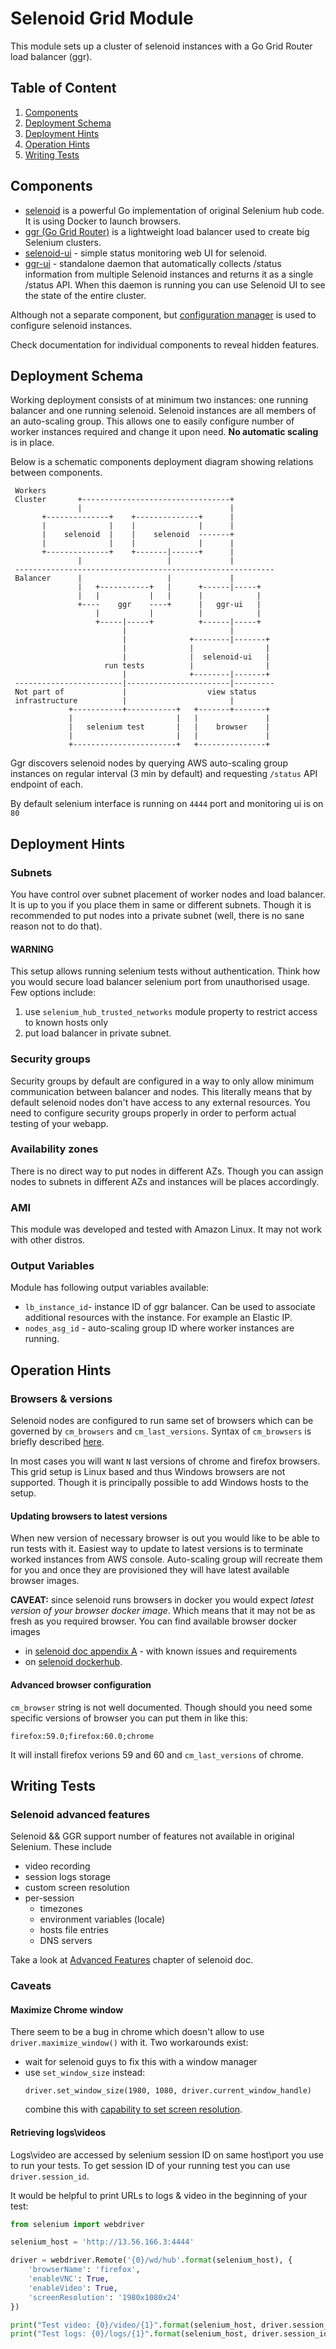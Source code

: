 # Selenoid Grid Module

This module sets up a cluster of selenoid instances with a Go Grid Router load balancer (ggr).

## Table of Content

1. [Components](#components)
1. [Deployment Schema](#deployment-schema)
1. [Deployment Hints](#deployment-hints)
1. [Operation Hints](#operation-hints)
1. [Writing Tests](#writing-tests)

## Components

* [selenoid](https://aerokube.com/selenoid/latest/) is a powerful Go implementation of original Selenium hub code. It 
is using Docker to launch browsers.  
* [ggr (Go Grid Router)](https://aerokube.com/ggr/latest/) is a lightweight load balancer used to create big Selenium 
clusters.
* [selenoid-ui](https://aerokube.com/selenoid-ui/latest/) - simple status monitoring web UI for selenoid.
* [ggr-ui](https://aerokube.com/ggr-ui/latest/) - standalone daemon that automatically collects /status information 
from multiple Selenoid instances and returns it as a single /status API. When this daemon is running you can use 
Selenoid UI to see the state of the entire cluster.

Although not a separate component, but [configuration manager](https://aerokube.com/cm/latest/) is used to configure
selenoid instances.

Check documentation for individual components to reveal hidden features.

## Deployment Schema

Working deployment consists of at minimum two instances: one running balancer and one running selenoid. Selenoid 
instances are all members of an auto-scaling group. This allows one to easily configure number of worker instances
required and change it upon need. **No automatic scaling** is in place.

Below is a schematic components deployment diagram showing relations between components.

```       
 Workers                                                   
 Cluster       +---------------------------------+         
               |                                 |         
       +--------------+    +--------------+      |         
       |              |    |              |      |         
       |    selenoid  |    |    selenoid  -------+         
       |              |    |              |      |         
       +--------------+    +-------|------+      |         
               |                   |             |         
 ----------------------------------------------------------
 Balancer      |                   |             |         
               |   +-----------+   |      +------|-----+   
               |   |           |   |      |            |   
               +----    ggr    ----+      |   ggr-ui   |   
                   |           |          |            |   
                   +-----|-----+          +------|-----+   
                         |                       |         
                         |              +--------|-------+ 
                         |              |                | 
                         |              |  selenoid-ui   | 
                     run tests          |                | 
                         |              +--------|-------+ 
 ------------------------|-----------------------|---------
 Not part of             |                  view status    
 infrastructure          |                       |         
             +-----------+-----------+   +-------+-------+ 
             |                       |   |               | 
             |   selenium test       |   |    browser    | 
             |                       |   |               | 
             +-----------------------+   +---------------+                                                                                                                                
```

Ggr discovers selenoid nodes by querying AWS auto-scaling group instances on regular interval (3 min by default) and 
requesting `/status` API endpoint of each.

By default selenium interface is running on `4444` port and monitoring ui is on `80`

## Deployment Hints

### Subnets

You have control over subnet placement of worker nodes and load balancer. It is up to you if you place them in same or
different subnets. Though it is recommended to put nodes into a private subnet (well, there is no sane reason not to 
do that).

#### WARNING

This setup allows running selenium tests without authentication. Think how you would secure load balancer selenium port
from unauthorised usage. Few options include:

1. use `selenium_hub_trusted_networks` module property to restrict access to known hosts only
1. put load balancer in private subnet.

### Security groups

Security groups by default are configured in a way to only allow minimum communication between balancer and nodes. This 
literally means that by default selenoid nodes don't have access to any external resources. You need to configure 
security groups properly in order to perform actual testing of your webapp.

### Availability zones

There is no direct way to put nodes in different AZs. Though you can assign nodes to subnets in different AZs and
instances will be places accordingly.

### AMI

This module was developed and tested with Amazon Linux. It may not work with other distros.

### Output Variables

Module has following output variables available:

* `lb_instance_id`- instance ID of ggr balancer. Can be used to associate additional resources with the instance. For
example an Elastic IP.
* `nodes_asg_id` - auto-scaling group ID where worker instances are running.

## Operation Hints

### Browsers & versions

Selenoid nodes are configured to run same set of browsers which can be governed by `cm_browsers` and 
`cm_last_versions`. Syntax of `cm_browsers` is briefly described 
[here](https://aerokube.com/cm/latest/#_example_commands).

In most cases you will want `N` last versions of chrome and firefox browsers. This grid setup is Linux based and thus
Windows browsers are not supported. Though it is principally possible to add Windows hosts to the setup.

#### Updating browsers to latest versions

When new version of necessary browser is out you would like to be able to run tests with it. Easiest way to update to
latest versions is to terminate worked instances from AWS console. Auto-scaling group will recreate them for you and
once they are provisioned they will have latest available browser images.

**CAVEAT:** since selenoid runs browsers in docker you would expect *latest version of your browser docker image*.
Which means that it may not be as fresh as you required browser. You can find available browser docker images 

* in [selenoid doc appendix A](https://aerokube.com/selenoid/latest/#_browser_image_information) - with known issues 
and requirements  
* on [selenoid dockerhub](https://hub.docker.com/u/selenoid/).

#### Advanced browser configuration 

`cm_browser` string is not well documented. Though should you need some specific versions of browser you can put them
in like this:
```
firefox:59.0;firefox:60.0;chrome
```
It will install firefox verions 59 and 60 and `cm_last_versions` of chrome.

## Writing Tests

### Selenoid advanced features

Selenoid && GGR support number of features not available in original Selenium. These include

* video recording
* session logs storage
* custom screen resolution
* per-session 
  * timezones
  * environment variables (locale)
  * hosts file entries
  * DNS servers
  
Take a look at [Advanced Features](https://aerokube.com/selenoid/latest/#_advanced_features) chapter of selenoid doc.

### Caveats

#### Maximize Chrome window

There seem to be a bug in chrome which doesn't allow to use `driver.maximize_window()` with it. Two workarounds exist:

* wait for selenoid guys to fix this with a window manager
* use `set_window_size` instead:
  ```
  driver.set_window_size(1980, 1080, driver.current_window_handle)
  ```
  combine this with [capability to set screen resolution](https://aerokube.com/selenoid/latest/#_custom_screen_resolution_screenresolution).
  
#### Retrieving logs\videos

Logs\video are accessed by selenium session ID on same host\port you use to run your tests. To get session ID of your
running test you can use `driver.session_id`.

It would be helpful to print URLs to logs & video in the beginning of your test:
```python
from selenium import webdriver

selenium_host = 'http://13.56.166.3:4444'

driver = webdriver.Remote('{0}/wd/hub'.format(selenium_host), {
    'browserName': 'firefox',
    'enableVNC': True,
    'enableVideo': True,
    'screenResolution': '1980x1080x24'
})

print("Test video: {0}/video/{1}".format(selenium_host, driver.session_id))
print("Test logs: {0}/logs/{1}".format(selenium_host, driver.session_id))
```